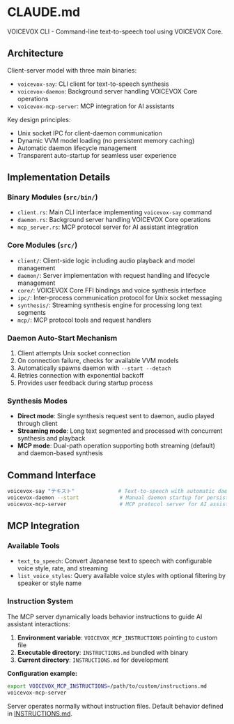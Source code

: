 # CLAUDE.md

VOICEVOX CLI - Command-line text-to-speech tool using VOICEVOX Core.

## Architecture

Client-server model with three main binaries:
- `voicevox-say`: CLI client for text-to-speech synthesis
- `voicevox-daemon`: Background server handling VOICEVOX Core operations
- `voicevox-mcp-server`: MCP integration for AI assistants

Key design principles:
- Unix socket IPC for client-daemon communication
- Dynamic VVM model loading (no persistent memory caching)
- Automatic daemon lifecycle management
- Transparent auto-startup for seamless user experience

## Implementation Details

### Binary Modules (`src/bin/`)
- `client.rs`: Main CLI interface implementing `voicevox-say` command
- `daemon.rs`: Background server handling VOICEVOX Core operations
- `mcp_server.rs`: MCP protocol server for AI assistant integration

### Core Modules (`src/`)
- `client/`: Client-side logic including audio playback and model management
- `daemon/`: Server implementation with request handling and lifecycle management
- `core/`: VOICEVOX Core FFI bindings and voice synthesis interface
- `ipc/`: Inter-process communication protocol for Unix socket messaging
- `synthesis/`: Streaming synthesis engine for processing long text segments
- `mcp/`: MCP protocol tools and request handlers

### Daemon Auto-Start Mechanism
1. Client attempts Unix socket connection
2. On connection failure, checks for available VVM models
3. Automatically spawns daemon with `--start --detach`
4. Retries connection with exponential backoff
5. Provides user feedback during startup process

### Synthesis Modes
- **Direct mode**: Single synthesis request sent to daemon, audio played through client
- **Streaming mode**: Long text segmented and processed with concurrent synthesis and playback  
- **MCP mode**: Dual-path operation supporting both streaming (default) and daemon-based synthesis

## Command Interface

```bash
voicevox-say "テキスト"              # Text-to-speech with automatic daemon startup
voicevox-daemon --start             # Manual daemon startup for persistent operation
voicevox-mcp-server                 # MCP protocol server for AI assistant integration
```

## MCP Integration

### Available Tools
- `text_to_speech`: Convert Japanese text to speech with configurable voice style, rate, and streaming
- `list_voice_styles`: Query available voice styles with optional filtering by speaker or style name

### Instruction System
The MCP server dynamically loads behavior instructions to guide AI assistant interactions:

1. **Environment variable**: `VOICEVOX_MCP_INSTRUCTIONS` pointing to custom file
2. **Executable directory**: `INSTRUCTIONS.md` bundled with binary
3. **Current directory**: `INSTRUCTIONS.md` for development

**Configuration example:**
```bash
export VOICEVOX_MCP_INSTRUCTIONS=/path/to/custom/instructions.md
voicevox-mcp-server
```

Server operates normally without instruction files. Default behavior defined in [INSTRUCTIONS.md](INSTRUCTIONS.md).